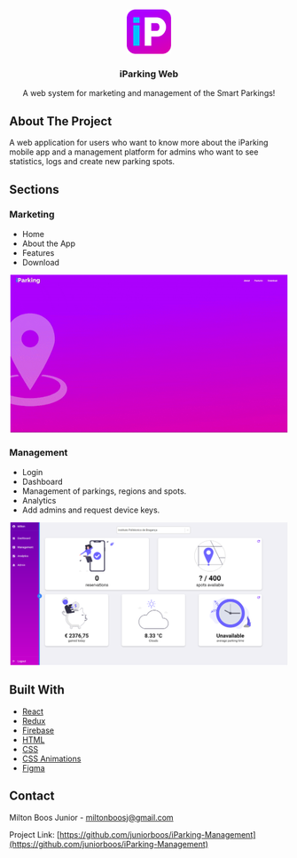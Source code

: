 <!-- PROJECT LOGO -->
<br />
<p align="center">
  <a href="https://github.com/juniorboos/Smart-Parking">
    <img src="src/assets/iconNew.png" alt="Logo" width="80" height="80">
  </a>

  <h3 align="center">iParking Web</h3>

  <p align="center">
    A web system for marketing and management of the Smart Parkings!
  </p>
</p>


<!-- ABOUT THE PROJECT -->
## About The Project

A web application for users who want to know more about the iParking mobile app and a management platform for admins who want to see statistics, logs and create new parking spots.

## Sections

### Marketing

* Home
* About the App
* Features
* Download

<p align="center">
  <img src="src/assets/homeScreenshot.gif" alt="MarketingScreenshot" width="500">
</p>

### Management
* Login
* Dashboard
* Management of parkings, regions and spots.
* Analytics
* Add admins and request device keys.

<p align="center">
  <img src="src/assets/dashboardScreenshot.png" alt="DashboardScreenshot" width="500">
</p>

## Built With

* [React](https://reactjs.org)
* [Redux](https://react-redux.js.org)
* [Firebase](https://firebase.google.com)
* [HTML](https://www.w3schools.com/html/html_intro.asp)
* [CSS](https://www.w3schools.com/css/css_intro.asp)
* [CSS Animations](https://www.w3schools.com/css/css3_animations.asp)
* [Figma](https://www.figma.com/file/k3uKcueQoDuStP2xQpNNPk/iParking-Web?node-id=0%3A1)


<!-- CONTACT -->
## Contact

Milton Boos Junior - miltonboosj@gmail.com

Project Link: [https://github.com/juniorboos/iParking-Management](https://github.com/juniorboos/iParking-Management)






